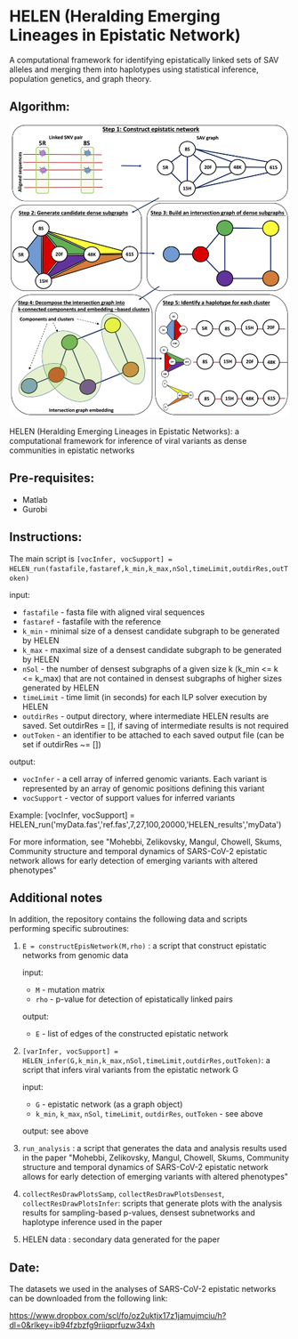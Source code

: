 # HELEN (Heralding Emerging Lineages in Epistatic Network)

A computational framework for identifying epistatically linked sets of SAV alleles and merging them into haplotypes using statistical inference, population genetics, and graph theory.

## Algorithm:
![alt text](/img/algFlow.png)

HELEN (Heralding Emerging Lineages in Epistatic Networks): a computational framework for inference of viral variants as dense communities in epistatic networks


## Pre-requisites:
   - Matlab
   - Gurobi

## Instructions:

The main script is 
``[vocInfer, vocSupport] = HELEN_run(fastafile,fastaref,k_min,k_max,nSol,timeLimit,outdirRes,outToken)``

input:  
- ``fastafile`` -      fasta file with aligned viral sequences
- ``fastaref`` -       fastafile with the reference
- ``k_min`` -          minimal size of a densest candidate subgraph to be generated by HELEN
- ``k_max`` -          maximal size of a densest candidate subgraph to be generated by HELEN 
- ``nSol`` -           the number of densest subgraphs of a given size k (k_min <= k <= k_max) that are not contained in densest subgraphs of higher sizes
                         generated by HELEN
- ``timeLimit`` -      time limit (in seconds) for each ILP solver execution by HELEN
- ``outdirRes`` -      output directory, where intermediate HELEN results are saved. Set outdirRes = [], if saving of intermediate results is not required
- ``outToken`` -       an identifier to be attached to each saved output file (can be set if outdirRes ~= [])

 output:  
 - ``vocInfer`` -      a cell array of inferred genomic variants. Each variant is represented by an array of genomic positions defining this variant  
 - ``vocSupport`` -    vector of support values for inferred variants

 Example: [vocInfer, vocSupport] = HELEN_run('myData.fas','ref.fas',7,27,100,20000,'HELEN_results','myData')

For more information, see "Mohebbi, Zelikovsky, Mangul, Chowell,
Skums, Community structure and temporal dynamics of SARS-CoV-2 epistatic network allows for early detection of emerging variants with altered phenotypes"

## Additional notes
In addition, the repository contains the following data and scripts performing specific subroutines:

1) ``E = constructEpisNetwork(M,rho)`` : a script that construct epistatic networks from genomic data

   input:  
   - ``M`` - 	mutation matrix
   - ``rho`` -   p-value for detection of epistatically linked pairs
   
   output: 
   - ``E`` - 	list of edges of the constructed epistatic network
		
2) ``[varInfer, vocSupport] = HELEN_infer(G,k_min,k_max,nSol,timeLimit,outdirRes,outToken)``: a script that infers viral variants from the epistatic network G

   input:  
   - ``G`` -	epistatic network (as a graph object)
   - ``k_min``, ``k_max``, ``nSol``, ``timeLimit``, ``outdirRes``, ``outToken`` - see above
   
   output: see above

3) ``run_analysis`` : a script that generates the data and analysis results used in the paper "Mohebbi, Zelikovsky, Mangul, Chowell,
		Skums, Community structure and temporal dynamics of SARS-CoV-2 epistatic network allows for early detection of emerging variants with altered phenotypes"

4) ``collectResDrawPlotsSamp``, ``collectResDrawPlotsDensest``, ``collectResDrawPlotsInfer``: scripts that generate plots with the analysis results for sampling-based p-values, densest subnetworks and haplotype inference used in the paper

5) HELEN data	: secondary data generated for the paper

## Date:
The datasets we used in the analyses of SARS-CoV-2 epistatic networks can be downloaded from the following link:

https://www.dropbox.com/scl/fo/oz2uktjx17z1jamujmciu/h?dl=0&rlkey=ib94fzbzfg9riiqprfuzw34xh
